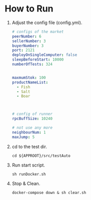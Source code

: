 # How to Run

1. Adjust the config file (config.yml).

   ```yaml
   # configs of the market
   peerNumber: 6
   sellerNumber: 3
   buyerNumber: 3
   port: 2121
   deployOnSingleComputer: false
   sleepBeforeStart: 10000
   numberOfTests: 324
   
   
   maxmumStok: 100
   productNameList:
     - Fish
     - Salt
     - Boar
   
   
   
   # config of runner
   rpcBuffSize: 10240
   
   # not use any more
   neighbourNum: 1
   maxJump: 5
   ```



2. cd to the test dir.

   ```shell
   cd ${APPROOT}/src/testAuto
   ```

3. Run start script.

   ```shell
   sh runDocker.sh
   ```

4. Stop & Clean.

   ```shell
   docker-compose down & sh clear.sh
   ```
